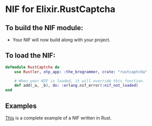 # NIF for Elixir.RustCaptcha

## To build the NIF module:

- Your NIF will now build along with your project.

## To load the NIF:

```elixir
defmodule RustCaptcha do
    use Rustler, otp_app: :the_brogrammer, crate: "rustcaptcha"

    # When your NIF is loaded, it will override this function.
    def add(_a, _b), do: :erlang.nif_error(:nif_not_loaded)
end
```

## Examples

[This](https://github.com/hansihe/NifIo) is a complete example of a NIF written in Rust.
